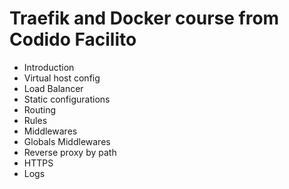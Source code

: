 # Traefik and Docker course from Codido Facilito

- Introduction
- Virtual host config
- Load Balancer
- Static configurations
- Routing
- Rules
- Middlewares
- Globals Middlewares
- Reverse proxy by path
- HTTPS
- Logs